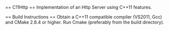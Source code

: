 == C11Http ==
Implementation of an Http Server using C++11 features. 

== Build Instructions ==
Obtain a C++11 compatible compiler (VS2011, Gcc) and CMake 2.8.4 or higher. Run Cmake (preferably from the build directory).
